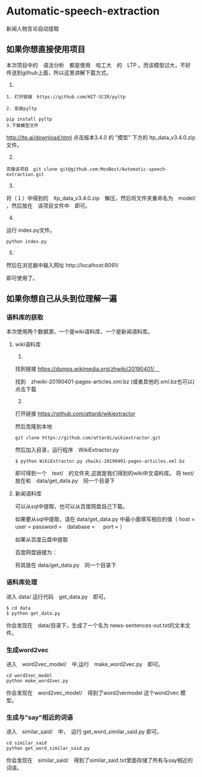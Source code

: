# Automatic-speech-extraction
新闻人物言论自动提取

## 如果你想直接使用项目
本次项目中的　语法分析　都是使用　哈工大　的　LTP 。而该模型过大，不好传送到github上面，所以这里讲解下载方式。

1.

    1. 打开链接　https://github.com/HIT-SCIR/pyltp

    2. 安装pyltp 

	pip install pyltp
    3.下载模型文件
	
  http://ltp.ai/download.html
  点击版本3.4.0 的 "模型" 下方的 ltp_data_v3.4.0.zip 文件。

2. 

	克隆该项目　git clone git@github.com:MosBest/Automatic-speech-extraction.git

3. 

将（１）中得到的　ltp_data_v3.4.0.zip　解压，然后将文件夹重命名为　model/ ，然后放在　该项目文件中　即可。

4.

运行 index.py文件。
```
python index.py
```

5.

然后在浏览器中输入网址 http://localhost:8091/

即可使用了。

## 如果你想自己从头到位理解一遍

### 语料库的获取
本次使用两个数据源，一个是wiki语料库，一个是新闻语料库。
1. wiki语料库	

	1. 
	找到链接 https://dumps.wikimedia.org/zhwiki/20190401/　
    
    找到　zhwiki-20190401-pages-articles.xml.bz
    (或者其他的.xml.bz也可以)　点击下载
    
	2. 
	打开链接 https://github.com/attardi/wikiextractor
    
    然后克隆到本地
    ```
    git clone https://github.com/attardi/wikiextractor.git
    ```
    然后加入目录，运行程序　WikiExtractor.py
    ```
    $ python WikiExtractor.py zhwiki-20190401-pages-articles.xml.bz
    ```
    即可得到一个　text/　的文件夹,这就是我们得到的wiki中文语料库。
    将 text/ 放在和　data/get_data.py　同一个目录下

2. 新闻语料库

	可以从sql中提取，也可以从百度网盘自己下载。
    
    如果要从sql中提取，请在 data/get_data.py 中最小面填写相应的值（    host =     user =    password =　database =   　 port = ）
    
    如果从百度云盘中提取
	
    百度网盘链接为：
    
    将其放在 data/get_data.py　同一个目录下

### 语料库处理
进入 data/ 运行代码　get_data.py　即可。
```shell
$ cd data
$ python get_data.py
```
你会发现在　data/目录下，生成了一个名为 news-sentences-xut.txt的文本文件。

### 生成word2vec
进入　word2vec_model/　中,运行　make_word2vec.py　即可。
```
cd word2vec_model
python make_word2vec.py
```
你会发现在　word2vec_model/　得到了word2vermodel 这个word2vec 模型。

### 生成与"say"相近的词语
进入　similar_said/　中，　运行 get_word_similar_said.py 即可。
```
cd similar_said
python get_word_similar_said.py
```
你会发现在　similar_said/　得到了similar_said.txt里面存储了所有与say相近的词语。

